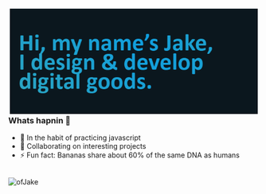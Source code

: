 [<img align="left" alt="JakeRMiller site header" src="https://raw.githubusercontent.com/ofjake/ofjake/refs/heads/main/header.png" />](https://JakeRMiller.com/) 
<br>
### Whats hapnin 🤟 

- 🌱 In the habit of practicing javascript
- 👯 Collaborating on interesting projects 
- ⚡ Fun fact: Bananas share about 60% of the same DNA as humans

<br>[<img align="left" alt="ofJake" src="https://img.shields.io/badge/ofJake.com-website-brightgreen" />](https://JakeRMiller.com/) 
